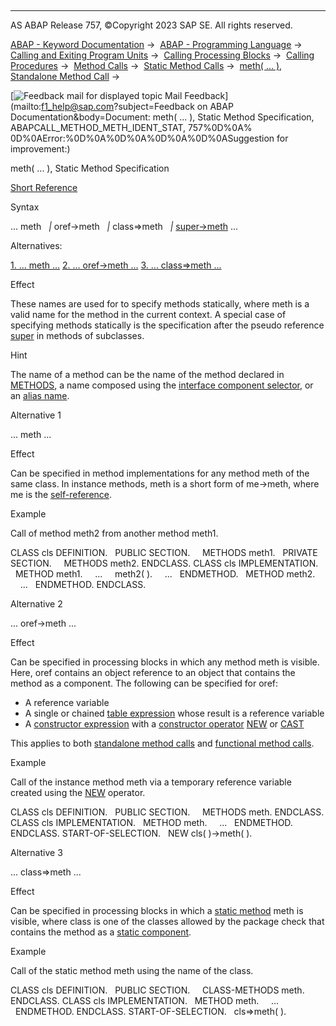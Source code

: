   

* * *

AS ABAP Release 757, ©Copyright 2023 SAP SE. All rights reserved.

[ABAP - Keyword Documentation](javascript:call_link\('abenabap.htm'\)) →  [ABAP - Programming Language](javascript:call_link\('abenabap_reference.htm'\)) →  [Calling and Exiting Program Units](javascript:call_link\('abenabap_execution.htm'\)) →  [Calling Processing Blocks](javascript:call_link\('abencall_processing_blocks.htm'\)) →  [Calling Procedures](javascript:call_link\('abencall_procedures.htm'\)) →  [Method Calls](javascript:call_link\('abenmethod_calls.htm'\)) →  [Static Method Calls](javascript:call_link\('abenmethod_calls_static.htm'\)) →  [meth( ... ), Standalone Method Call](javascript:call_link\('abapcall_method_static_short.htm'\)) → 

 [![](Mail.gif?object=Mail.gif&sap-language=EN "Feedback mail for displayed topic") Mail Feedback](mailto:f1_help@sap.com?subject=Feedback on ABAP Documentation&body=Document: meth\( ... \), Static Method Specification, ABAPCALL_METHOD_METH_IDENT_STAT, 757%0D%0A%
0D%0AError:%0D%0A%0D%0A%0D%0A%0D%0ASuggestion for improvement:)

meth( ... ), Static Method Specification

[Short Reference](javascript:call_link\('abapcall_method_shortref.htm'\))

Syntax

... meth
  *|* oref->meth
  *|* class=>meth
  *|* [super->meth](javascript:call_link\('abapcall_method_meth_super.htm'\)) ...

Alternatives:

[1\. ... meth ...](#!ABAP_ALTERNATIVE_1@1@)
[2\. ... oref->meth ...](#!ABAP_ALTERNATIVE_2@2@)
[3\. ... class=>meth ...](#!ABAP_ALTERNATIVE_3@3@)

Effect

These names are used for to specify methods statically, where meth is a valid name for the method in the current context. A special case of specifying methods statically is the specification after the pseudo reference [super](javascript:call_link\('abapcall_method_meth_super.htm'\)) in methods of subclasses.

Hint

The name of a method can be the name of the method declared in [METHODS](javascript:call_link\('abapmethods.htm'\)), a name composed using the [interface component selector](javascript:call_link\('abeninterface_comp_selector_glosry.htm'\) "Glossary Entry"), or an [alias name](javascript:call_link\('abenalias_glosry.htm'\) "Glossary Entry").

Alternative 1   

... meth ...

Effect

Can be specified in method implementations for any method meth of the same class. In instance methods, meth is a short form of me->meth, where me is the [self-reference](javascript:call_link\('abenself_reference_glosry.htm'\) "Glossary Entry").

Example

Call of method meth2 from another method meth1.

CLASS cls DEFINITION.
  PUBLIC SECTION.
    METHODS meth1.
  PRIVATE SECTION.
    METHODS meth2.
ENDCLASS.
CLASS cls IMPLEMENTATION.
  METHOD meth1.
    ...
    meth2( ).
    ...
  ENDMETHOD.
  METHOD meth2.
    ...
  ENDMETHOD.
ENDCLASS.

Alternative 2   

... oref->meth ...

Effect

Can be specified in processing blocks in which any method meth is visible. Here, oref contains an object reference to an object that contains the method as a component. The following can be specified for oref:

-   A reference variable
-   A single or chained [table expression](javascript:call_link\('abentable_expression_glosry.htm'\) "Glossary Entry") whose result is a reference variable
-   A [constructor expression](javascript:call_link\('abenconstructor_expression_glosry.htm'\) "Glossary Entry") with a [constructor operator](javascript:call_link\('abenconstructor_operator_glosry.htm'\) "Glossary Entry") [NEW](javascript:call_link\('abenconstructor_expression_new.htm'\)) or [CAST](javascript:call_link\('abenconstructor_expression_cast.htm'\))

This applies to both [standalone method calls](javascript:call_link\('abapcall_method_static_short.htm'\)) and [functional method calls](javascript:call_link\('abapcall_method_functional.htm'\)).

Example

Call of the instance method meth via a temporary reference variable created using the [NEW](javascript:call_link\('abenconstructor_expression_new.htm'\)) operator.

CLASS cls DEFINITION.
  PUBLIC SECTION.
    METHODS meth.
ENDCLASS.
CLASS cls IMPLEMENTATION.
  METHOD meth.
    ...
  ENDMETHOD.
ENDCLASS.
START-OF-SELECTION.
  NEW cls( )->meth( ).

Alternative 3   

... class=>meth ...

Effect

Can be specified in processing blocks in which a [static method](javascript:call_link\('abenstatic_method_glosry.htm'\) "Glossary Entry") meth is visible, where class is one of the classes allowed by the package check that contains the method as a [static component](javascript:call_link\('abenstatic_component_glosry.htm'\) "Glossary Entry").

Example

Call of the static method meth using the name of the class.

CLASS cls DEFINITION.
  PUBLIC SECTION.
    CLASS-METHODS meth.
ENDCLASS.
CLASS cls IMPLEMENTATION.
  METHOD meth.
    ...
  ENDMETHOD.
ENDCLASS.
START-OF-SELECTION.
  cls=>meth( ).